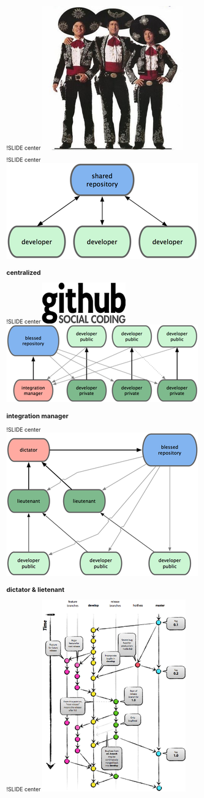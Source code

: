!SLIDE center
![ThreeAmigos](ThreeAmigos.jpg)

!SLIDE center
![GitWorkflows1](GitWorkflows1.png)
### centralized ###

!SLIDE center
![Github](github.png)
<br/>
![GitWorkflows2](GitWorkflows2.png)
### integration manager ###

!SLIDE center
![GitWorkflows3](GitWorkflows3.png)
### dictator & lietenant ###

!SLIDE center
<img src="GitModel.png" width="375" height="500"/>
